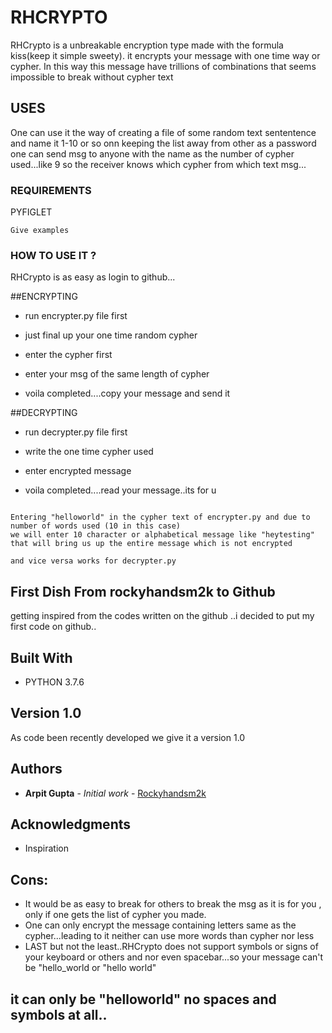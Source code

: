 # RHCRYPTO
RHCrypto is a unbreakable encryption type made with the formula kiss(keep it simple sweety). it encrypts your message with one time way or cypher. In this way this message have trillions of combinations that seems impossible to break without cypher text

## USES

One can use it the way of creating a file of some random text sententence and name it 1-10 or so onn 
 keeping the list away from other as a password one can send msg to anyone with the name as the number of cypher used...like 9 
 so the receiver knows which cypher from which text msg...
### REQUIREMENTS

PYFIGLET 

```
Give examples
```

### HOW TO USE IT ?

RHCrypto is as easy as login to github...


##ENCRYPTING

+ run encrypter.py file first

+ just final up your one time random cypher

+ enter the cypher first
+ enter your msg of the same length of cypher 

+ voila completed....copy your message and send it

##DECRYPTING

+ run decrypter.py file first

+ write the one time cypher used
+ enter encrypted message

+ voila completed....read your message..its for u
```

Entering "helloworld" in the cypher text of encrypter.py and due to number of words used (10 in this case)
we will enter 10 character or alphabetical message like "heytesting" that will bring us up the entire message which is not encrypted

and vice versa works for decrypter.py 

```

## First Dish From rockyhandsm2k to Github

getting inspired from the codes written on the github ..i decided to put my first code on github..

## Built With

* PYTHON 3.7.6

## Version 1.0

As code been recently developed we give it a version 1.0

## Authors

* **Arpit Gupta** - *Initial work* - [Rockyhandsm2k](https://github.com/rockyhandsm2k)

## Acknowledgments

* Inspiration

## Cons:
 + It would be as easy to break for others to break the msg as it is for you , only if one gets the list of cypher you made.
 + One can only encrypt the message containing letters same as the cypher...leading to it neither can use more words than cypher nor less
 + LAST but not the least..RHCrypto does not support symbols or signs of your keyboard or others and nor even spacebar...so your message can't be "hello_world or 
   "hello world" 
 ## it can only be "helloworld" no spaces and symbols  at all..
